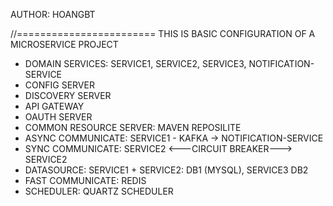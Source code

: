 AUTHOR: HOANGBT

//========================
THIS IS BASIC CONFIGURATION OF A MICROSERVICE PROJECT
<!-- I'M NEW WITH MICRO SERVICE ARCHITECTURE, SO ALL COMMENTS ARE WELCOME. THANK YOU-->

- DOMAIN SERVICES: SERVICE1, SERVICE2, SERVICE3, NOTIFICATION-SERVICE
- CONFIG SERVER
- DISCOVERY SERVER
- API GATEWAY
- OAUTH SERVER
- COMMON RESOURCE SERVER: MAVEN REPOSILITE
- ASYNC COMMUNICATE: SERVICE1 - KAFKA -> NOTIFICATION-SERVICE
- SYNC COMMUNICATE: SERVICE2 <---CIRCUIT BREAKER---> SERVICE2
- DATASOURCE: SERVICE1 + SERVICE2: DB1 (MYSQL), SERVICE3 DB2
- FAST COMMUNICATE: REDIS
- SCHEDULER: QUARTZ SCHEDULER

